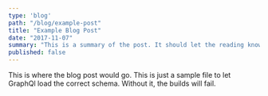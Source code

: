```yaml
---
type: 'blog'
path: "/blog/example-post"
title: "Example Blog Post"
date: "2017-11-07"
summary: "This is a summary of the post. It should let the reading know what they are in for."
published: false
---
```

This is where the blog post would go.
This is just a sample file to let GraphQl load the correct schema. Without it, the builds will fail.
